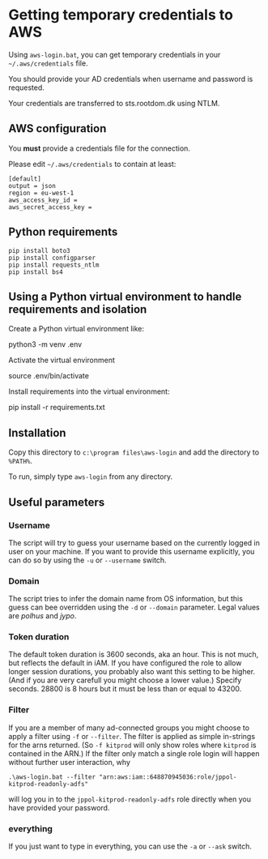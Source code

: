 # Getting temporary credentials to AWS
Using `aws-login.bat`, you can get temporary credentials in your `~/.aws/credentials` file. 

You should provide your AD credentials when username and password is requested. 

Your credentials are transferred to sts.rootdom.dk using NTLM. 

## AWS configuration
You **must** provide a credentials file for the connection. 

Please edit `~/.aws/credentials` to contain at least: 


    [default]
    output = json
    region = eu-west-1
    aws_access_key_id = 
    aws_secret_access_key =


## Python requirements

```
pip install boto3
pip install configparser
pip install requests_ntlm
pip install bs4
```

## Using a Python virtual environment to handle requirements and isolation

Create a Python virtual environment like:

python3 -m venv .env

Activate the virtual environment

source .env/bin/activate

Install requirements into the virtual environment:

pip install -r requirements.txt


## Installation

Copy this directory to `c:\program files\aws-login` and add the directory to `%PATH%`.

To run, simply type `aws-login` from any directory.

## Useful parameters
### Username
The script will try to guess your username based on the currently logged in user on your machine. If you want to provide this username explicitly, you can do so by using the `-u` or `--username` switch. 

### Domain
The script tries to infer the domain name from OS information, but this guess can bee overridden using the `-d` or `--domain` parameter. Legal values are *polhus* and *jypo*.

### Token duration 
The default token duration is 3600 seconds, aka an hour. This is not much, but reflects the default in iAM. If you have configured the role to allow longer session durations, you probably also want this setting to be higher. (And if you are very carefull you might choose a lower value.) Specify seconds. 28800 is 8 hours but it must be less than or equal to 43200. 

### Filter 
If you are a member of many ad-connected groups you might choose to apply a filter using `-f` or `--filter`. The filter is applied as simple in-strings for the arns returned. (So `-f kitprod` will only show roles where `kitprod` is contained in the ARN.) If the filter only match a single role login will happen without further user interaction, why 
```
.\aws-login.bat --filter "arn:aws:iam::648870945036:role/jppol-kitprod-readonly-adfs"
```
will log you in to the  `jppol-kitprod-readonly-adfs` role directly when you have provided your password.

### everything
If you just want to type in everything, you can use the `-a` or `--ask` switch.




